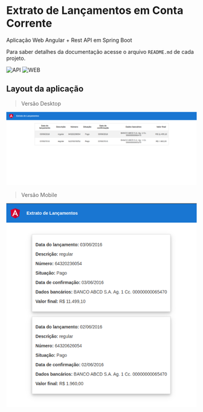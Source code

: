 # Extrato de Lançamentos em Conta Corrente

Aplicação Web Angular + Rest API em Spring Boot

Para saber detalhes da documentação acesse o arquivo `README.md` de cada projeto.

![API]('./api/README.md')
![WEB]('./web/README.md')

## Layout da aplicação

> Versão Desktop

![desktop](./.github/desktop.png)

> Versão Mobile

![mobile](./.github/mobile.png)
